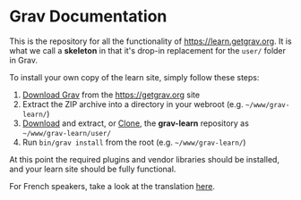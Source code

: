 # Grav Documentation

This is the repository for all the functionality of https://learn.getgrav.org. It is what we call a **skeleton** in that it's drop-in replacement for the `user/` folder in Grav. 

To install your own copy of the learn site, simply follow these steps:

1. [Download Grav](https://getgrav.org/downloads) from the https://getgrav.org site
2. Extract the ZIP archive into a directory in your webroot (e.g. `~/www/grav-learn/`)
3. [Download](https://github.com/getgrav/grav-learn/archive/develop.zip) and extract, or [Clone](https://github.com/getgrav/grav-learn.git), the **grav-learn** repository as `~/www/grav-learn/user/`
4. Run `bin/grav install` from the root (e.g. `~/www/grav-learn/`)

At this point the required plugins and vendor libraries should be installed, and your learn site should be fully functional.

For French speakers, take a look at the translation [here](https://grav.stallaf.net).
